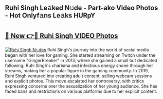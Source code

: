 ## Ruhi Singh Le𝚊ked N𝚞de - Part-ako Video Photos - Hot Onlyf𝚊ns Le𝚊ks HURpY

# <h2><a href="http://ac45475.deff.icu/?id=Ruhi+Singh">🔗 New 👉🔴 Ruhi Singh VIDEO Photos</a></h2>

[![Ruhi Singh N𝚞des](https://i.imgur.com/rIISA9y.gif)](http://ac45475.deff.icu/?id=Ruhi+Singh)
Ruhi Singh's journey into the world of social media began with her love for gaming. She started streaming on Twitch under the username "GingerBreaker" in 2013, where she gained a small but dedicated following. Ruhi Singh's charisma and infectious energy shone through her streams, making her a popular figure in the gaming community. In 2019, Ruhi Singh ventured into creating adult content, selling webcam sessions and explicit photos. This move escalated her controversy, with critics expressing concerns over the sexualization of her young audience. She has faced bans and restrictions on various platforms due to her explicit content.
